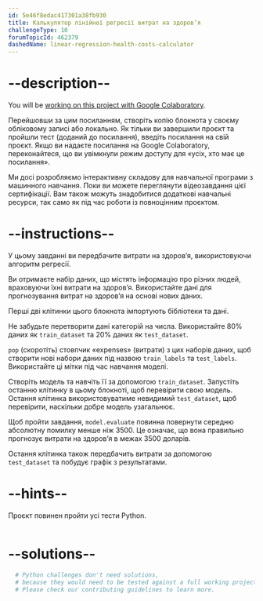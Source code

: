 ```yaml
---
id: 5e46f8edac417301a38fb930
title: Калькулятор лінійної регресії витрат на здоров’я
challengeType: 10
forumTopicId: 462379
dashedName: linear-regression-health-costs-calculator
---
```


# --description--

You will be <a href="https://colab.research.google.com/github/freeCodeCamp/boilerplate-linear-regression-health-costs-calculator/blob/master/fcc_predict_health_costs_with_regression.ipynb" target="_blank" rel="noopener noreferrer nofollow">working on this project with Google Colaboratory</a>.

Перейшовши за цим посиланням, створіть копію блокнота у своєму обліковому записі або локально. Як тільки ви завершили проєкт та пройшли тест (доданий до посилання), введіть посилання на свій проєкт. Якщо ви надаєте посилання на Google Colaboratory, переконайтеся, що ви увімкнули режим доступу для «усіх, хто має це посилання».

Ми досі розробляємо інтерактивну складову для навчальної програми з машинного навчання. Поки ви можете переглянути відеозавдання цієї сертифікації. Вам також можуть знадобитися додаткові навчальні ресурси, так само як під час роботи із повноцінним проєктом.

# --instructions--

У цьому завданні ви передбачите витрати на здоров’я, використовуючи алгоритм регресії.

Ви отримаєте набір даних, що містять інформацію про різних людей, враховуючи їхні витрати на здоров’я. Використайте дані для прогнозування витрат на здоров’я на основі нових даних.

Перші дві клітинки цього блокнота імпортують бібліотеки та дані.

Не забудьте перетворити дані категорій на числа. Використайте 80% даних як `train_dataset` та 20% даних як `test_dataset`.

`pop` (скоротіть) стовпчик «expenses» (витрати) з цих наборів даних, щоб створити нові набори даних під назвою `train_labels` та `test_labels`. Використайте ці мітки під час навчання моделі.

Створіть модель та навчіть її за допомогою `train_dataset`. Запустіть останню клітинку в цьому блокноті, щоб перевірити свою модель. Остання клітинка використовуватиме невидимий `test_dataset`, щоб перевірити, наскільки добре модель узагальнює.

Щоб пройти завдання, `model.evaluate` повинна повернути середню абсолютну помилку менше ніж 3500. Це означає, що вона правильно прогнозує витрати на здоров’я в межах 3500 доларів.

Остання клітинка також передбачить витрати за допомогою `test_dataset` та побудує графік з результатами.

# --hints--

Проєкт повинен пройти усі тести Python.

```js

```

# --solutions--

```py
  # Python challenges don't need solutions,
  # because they would need to be tested against a full working project.
  # Please check our contributing guidelines to learn more.
```
